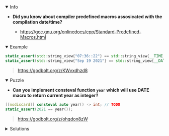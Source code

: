 <details open><summary>Info</summary><p>

* **Did you know about compiler predefined macros assosicated with the compilation date/time?**

  * https://gcc.gnu.org/onlinedocs/cpp/Standard-Predefined-Macros.html

</p></details><details open><summary>Example</summary><p>

```cpp
static_assert(std::string_view{"07:36::22"} == std::string_view{__TIME__}); // will only pass at certin time
static_assert(std::string_view{"Sep 19 2021"} == std::string_view{__DATE__}); // will only pass at certin date
```

> https://godbolt.org/z/KWvxdhzd8

</p></details><details open><summary>Puzzle</summary><p>

* **Can you implement consteval function `year` which will use __DATE__ macro to return current year as integer?**

```cpp
[[nodiscard]] consteval auto year() -> int; // TODO
static_assert(2021 == year());
```

> https://godbolt.org/z/ohqdon8zW

</p></details><details><summary>Solutions</summary><p>

```cpp
void inspect(const auto& value, std::ostream& os) {
  inspect(value) {
    [x, y] is [int, double] => os << '(' << x << ", " << y << ')';
    is [int, double, _]     => os << "(int, double, _)";
    is [int, ...]           => os << "(int, ...)";
    is _                    => os << "(...)";
  }
}
```

> https://circle.godbolt.org/z/ea8zMEres

```cpp
void inspect(const auto& value, std::ostream& os) {
    inspect(value) {
        [a, b] as [int, double] => os << "(" << a << ", " << b << ")";
        is [int, double, _] => os << "(int, double, _)";
        is [int, ...] => os << "(int, ...)" ;
        is [...] => os << "(...)";
    }
}
```

> https://circle.godbolt.org/z/qExzx3ddr

```cpp
void inspect(const auto& value, std::ostream& os) {
    inspect(value) {
        [a, b] => os << "(" << a << ", " << b << ")";
        is [int, double, _] => os << "(int, double, _)";
        is [int, ...] => os << "(int, ...)";
        _ => os << "(...)";
    }
}
```

> https://circle.godbolt.org/z/x48qxdWo5

```cpp
void inspect(const auto& value, std::ostream& os) {
    inspect (value) {
        is [1, 2.] => os << "(1, 2)";
        is [1, 2., _] => os << "(int, double, _)";
        is [int, ...] => os << "(int, ...)";
        is _ => os << "(...)";
    }
}
```

> https://circle.godbolt.org/z/5Tqq3qahh

```cpp
void inspect(const auto& value, std::ostream& os) {
    inspect(value) {
        [a,b] is [int, double]       => os << "(" << a << ", " << b << ")" ;
        [a,b,c] is [int, double, _]  => os << "(int, double, _)";
        [a,b,c] is [int, int, int]   => os << "(int, ...)";
        [i] is [int]                 => os << "(int, ...)";
        is _                         => os << "(...)";
    }
}
```

> https://circle.godbolt.org/z/KG51jjTaE
